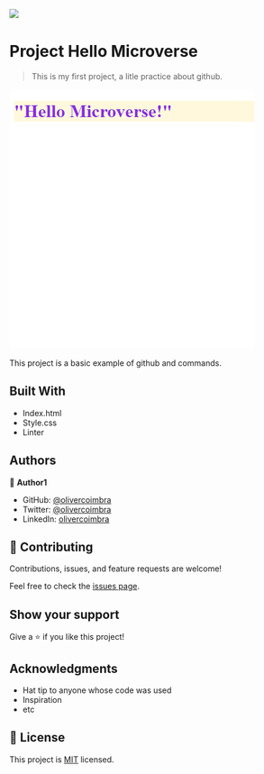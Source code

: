 ![](https://img.shields.io/badge/Microverse-blueviolet)

# Project Hello Microverse 

> This is my first project, a litle practice about github.

![screenshot](./app_screenshot.png)

This project is a basic example of github and commands.

## Built With

- Index.html
- Style.css
- Linter

## Authors

👤 **Author1**

- GitHub: [@olivercoimbra](https://github.com/olivercoimbra)
- Twitter: [@olivercoimbra](https://twitter.com/olivercoimbra)
- LinkedIn: [olivercoimbra](https://linkedin.com/in/olivercoimbra)


## 🤝 Contributing

Contributions, issues, and feature requests are welcome!

Feel free to check the [issues page](../../issues/).

## Show your support

Give a ⭐️ if you like this project!

## Acknowledgments

- Hat tip to anyone whose code was used
- Inspiration
- etc

## 📝 License

This project is [MIT](./MIT.md) licensed.
